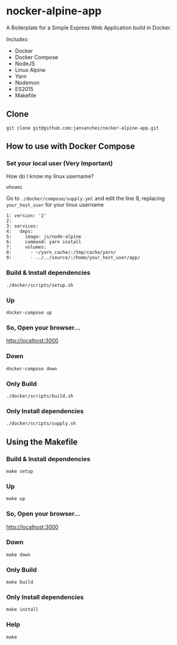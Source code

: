 # **nocker-alpine-app**

A Boilerplate for a Simple Express Web Application build in Docker.

*Includes:*
- Docker
- Docker Compose
- NodeJS
- Linux Alpine
- Yarn
- Nodemon
- ES2015
- Makefile

## Clone
```
git clone git@github.com:jansanchez/nocker-alpine-app.git
```

## How to use with Docker Compose

### Set your local user (Very Important)

How do I know my linux username?
```
whoami
```

Go to `./docker/compose/supply.yml` and edit the line 9, replacing `your_host_user` for your linux username
```
1: version: '2'
2:
3: services:
4:   deps:
5:     image: js/node-alpine
6:     command: yarn install
7:     volumes:
8:       - ~/yarn_cache/:/tmp/cache/yarn/
9:       - ../../source/:/home/your_host_user/app/
```


### Build & Install dependencies
```
./docker/scripts/setup.sh
```

### Up
```
docker-compose up
```

### So, Open your browser...
[http://localhost:3000](http://localhost:3000)

### Down
```
docker-compose down
```

### Only Build
```
./docker/scripts/build.sh
```

### Only Install dependencies
```
./docker/scripts/supply.sh
```

## Using the Makefile

### Build & Install dependencies
```
make setup
```

### Up
```
make up
```

### So, Open your browser...
[http://localhost:3000](http://localhost:3000)

### Down
```
make down
```

### Only Build
```
make build
```

### Only Install dependencies
```
make install
```

### Help
```
make
```
